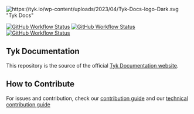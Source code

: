 ![https://tyk.io/wp-content/uploads/2023/04/Tyk-Docs-logo-Dark.svg "Tyk Docs"](https://tyk.io/wp-content/uploads/2023/04/Tyk-Docs-logo-Dark.svg)

<!-- Badges of workflows etc. -->
[![GitHub Workflow Status](https://img.shields.io/github/actions/workflow/status/tyktechnologies/tyk-docs/ci.yaml?color=20EDBA&label=Hugo%20Build&logo=Tyk&logoColor=8438FA&style=plastic)](https://github.com/TykTechnologies/tyk-docs/actions/workflows/ci.yaml)
[![GitHub Workflow Status](https://img.shields.io/github/actions/workflow/status/tyktechnologies/tyk-docs/htmltest.yaml?color=20EDBA&label=HTML%20test&logo=Tyk&logoColor=8438FA&style=plastic)](https://github.com/TykTechnologies/tyk-docs/blob/master/.github/workflows/htmltest.yaml)
[![GitHub Workflow Status](https://img.shields.io/github/actions/workflow/status/tyktechnologies/tyk-docs/docsearch.yaml?color=20EDBA&label=Indexing%20Search&logo=Tyk&logoColor=8438FA&style=plastic)](https://github.com/TykTechnologies/tyk-docs/actions/workflows/docsearch.yaml)


## Tyk Documentation

This repository is the source of the official [Tyk Documentation website](https://tyk.io/docs/).

## How to Contribute
For issues and contribution, check our [contribution guide](./CONTRIBUTING.md) and our [technical contribution guide](./CONTRIBUTING-TECHNICAL-GUIDE.md)
